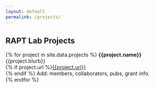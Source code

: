 ```yaml
---
layout: default
permalink: /projects/
---
```


## RAPT Lab Projects

{% for project in site.data.projects %}
<b>{{project.name}}</b><br>
{{project.blurb}}<br>
{% if project.url %}<a href="{{ project.url }}" target="_blank">{{project.url}}</a><br>{% endif %}
Add: members, collaborators, pubs, grant info.<br>
{% endfor %}
